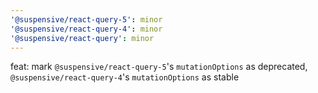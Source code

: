 ```yaml
---
'@suspensive/react-query-5': minor
'@suspensive/react-query-4': minor
'@suspensive/react-query': minor
---
```


feat: mark `@suspensive/react-query-5`'s `mutationOptions` as deprecated, `@suspensive/react-query-4`'s `mutationOptions` as stable
